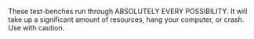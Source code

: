 These test-benches run through ABSOLUTELY EVERY POSSIBILITY. It will take up a significant amount of resources, hang your computer, or crash. Use with caution.
